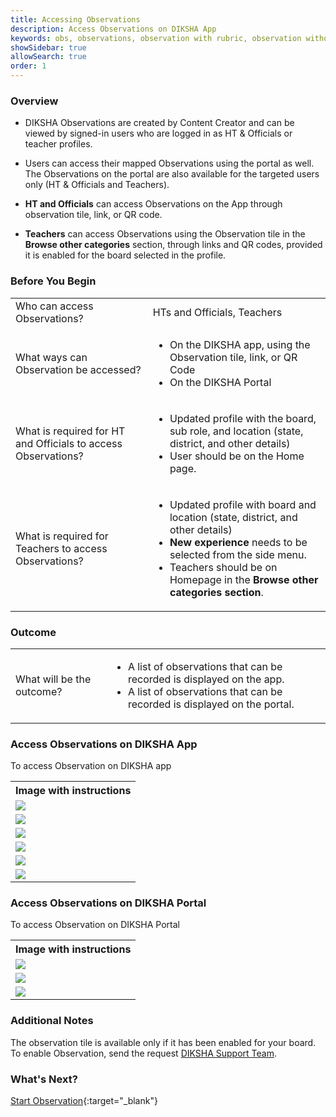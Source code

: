 ```yaml
---
title: Accessing Observations 
description: Access Observations on DIKSHA App 
keywords: obs, observations, observation with rubric, observation without rubric, observation led improvement
showSidebar: true
allowSearch: true
order: 1
---
```


### Overview  

- DIKSHA Observations are created by Content Creator and can be viewed by signed-in users who are logged in as HT & Officials or teacher profiles.

- Users can access their mapped Observations using the portal as well. The Observations on the portal are also available for the targeted users only (HT & Officials and Teachers).

- **HT and Officials** can access Observations on the App through observation tile, link, or QR code.

- **Teachers** can access Observations using the Observation tile in the **Browse other categories** section, through links and QR codes, provided it is enabled for the board selected in the profile.


### Before You Begin

<table>
  <tr><td>Who can access Observations?</td>
   <td>HTs and Officials, Teachers</td>
  </tr>
  <tr><td>What ways can Observation be accessed?</td>
  <td><ul><li>On the DIKSHA app, using the Observation tile, link, or QR Code</li>
  <li>On the DIKSHA Portal</li></ul></td>
  </tr>
  <tr><td>What is required for HT and Officials to access Observations?</td>
   <td><ul><li>Updated profile with the board, sub role, and location (state, district, and other details)</li>
   <li>User should be on the Home page.</li></ul></td>
  </tr>
  <tr><td>What is required for Teachers to access Observations?</td>
   <td><ul><li>Updated profile with board and location (state, district, and other details)</li>
   <li><b>New experience</b> needs to be selected from the side menu.</li>
   <li>Teachers should be on Homepage in the <b>Browse other categories section</b>.</li></ul></td>
  </tr>
</table>


### Outcome

<table>
 <tr><td>What will be the outcome?</td>
  <td><ul><li>A list of observations that can be recorded is displayed on the app.</li>
  <li>A list of observations that can be recorded is displayed on the portal.</li></ul></td>
  </tr>
</table>
  
### Access Observations on DIKSHA App

To access Observation on DIKSHA app

<table>
<tr>
  <th>Image with instructions</th>
</tr>
  <tr>
    <td><img src="../images/consumption/obs-consumption-app-1.png"></td>
    </tr>
    <tr>
    <td><img src="../images/consumption/obs-consumption-app-2.png"></td>
    </tr>
    <tr>
    <td><img src="../images/consumption/obs-consumption-app-3.png"></td>
    </tr>
    <tr>
    <td><img src="../images/consumption/obs-consumption-app-4.png"></td>
    </tr>
    <tr>
    <td><img src="../images/consumption/obs-consumption-app-5.png"></td>
    </tr>
    <tr>
    <td><img src="../images/consumption/obs-consumption-app-6.png"></td>
    </tr>
</table>


### Access Observations on DIKSHA Portal

To access Observation on DIKSHA Portal

<table>
<tr>
  <th>Image with instructions</th>
</tr>
  <tr>
    <td><img src="../images/consumption/obs-consumption-portal-1.png"></td>
    </tr>
    <tr>
    <td><img src="../images/consumption/obs-consumption-portal-2.png"></td>
    </tr>
    <tr>
    <td><img src="../images/consumption/obs-consumption-portal-3.png"></td>
    </tr>
</table>


### Additional Notes

The observation tile is available only if it has been enabled for your board. To enable Observation, send the request <a href="mailto:surveysupport@teamdiksha.org" target="_blank">DIKSHA Support Team</a>. 


### What's Next?

[Start Observation](./start-observation.html){:target="_blank"}